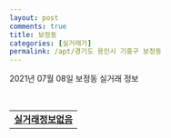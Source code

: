 ```yaml
---
layout: post
comments: true
title: 보정동
categories: [실거래가]
permalink: /apt/경기도 용인시 기흥구 보정동
---
```


2021년 07월 08일 보정동 실거래 정보

<script type="text/javascript">
  google.charts.load('current', {'packages':['corechart']});
  google.charts.setOnLoadCallback(drawChart);

  function drawChart() {
    var data = google.visualization.arrayToDataTable([['거래일', '매매', '전월세', '전매'], ['20-07', 67, 52, 0], ['20-08', 38, 55, 0], ['20-09', 45, 51, 0], ['20-10', 43, 65, 0], ['20-11', 81, 50, 0], ['20-12', 71, 75, 0], ['21-01', 47, 58, 0], ['21-02', 27, 51, 0], ['21-03', 22, 47, 0], ['21-04', 14, 45, 0], ['21-05', 19, 45, 0], ['21-06', 13, 39, 0], ['21-07', 0, 4, 0]]);

    var options = {
      title: '최근 1년간 유형별 거래량 추이',
      legend: { position: 'bottom' }
    };

    var chart = new google.visualization.LineChart(document.getElementById('columnchart_material'));
    chart.draw(data, (options));년간 
  }
</script>

<div id="columnchart_material" style="width: 95%; margin-left: -35px; display: block"></div>
<br>
<table>
  <tr>
    <td colspan="4" style="font-weight: bold;"><a href="https://search.naver.com/search.naver?query=보정동 실거래정보없음">실거래정보없음</a></td>
  </tr>
    
</table>
    